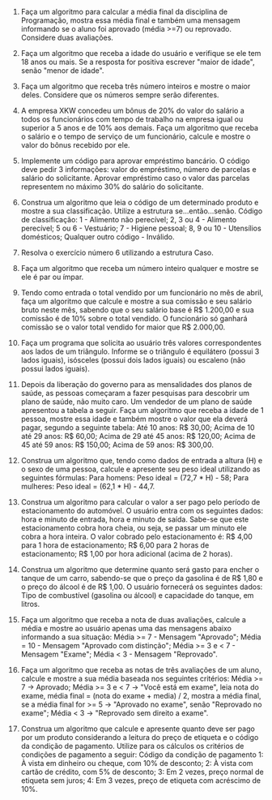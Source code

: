 1. Faça um algoritmo para calcular a média final da disciplina de Programação, mostra essa média final e também uma mensagem informando se o aluno foi aprovado (média >=7) ou reprovado. Considere duas avaliações.

2. Faça um algoritmo que receba a idade do usuário e verifique se ele tem 18 anos ou mais. Se a resposta for positiva escrever "maior de idade", senão "menor de idade".

3. Faça um algoritmo que receba três número inteiros e mostre o maior deles. Considere que os números sempre serão diferentes.

4. A empresa XKW concedeu um bônus de 20% do valor do salário a todos os funcionários com tempo de trabalho na empresa igual ou superior a 5 anos e de 10% aos demais. Faça um algoritmo que receba o salário e o tempo de serviço de um funcionário, calcule e mostre o valor do bônus recebido por ele.

5. Implemente um código para aprovar empréstimo bancário. O código deve pedir 3 informações: valor do empréstimo, número de parcelas e salário do solicitante. Aprovar empréstimo caso o valor das parcelas representem no máximo 30% do salário do solicitante.

6. Construa um algoritmo que leia o código de um determinado produto e mostre a sua classificação. Utilize a estrutura se...então...senão. Código de classificação: 1 - Alimento não perecível; 2, 3 ou 4 - Alimento perecível; 5 ou 6 - Vestuário; 7 - Higiene pessoal; 8, 9 ou 10 - Utensílios domésticos; Qualquer outro código - Inválido.

7. Resolva o exercício número 6 utilizando a estrutura Caso.

8. Faça um algoritmo que receba um número inteiro qualquer e mostre se ele é par ou ímpar.

9. Tendo como entrada o total vendido por um funcionário no mês de abril, faça um algoritmo que calcule e mostre a sua comissão e seu salário bruto neste mês, sabendo que o seu salário base é R$ 1.200,00 e sua comissão é de 10% sobre o total vendido. O funcionário só ganhará comissão se o valor total vendido for maior que R$ 2.000,00.

10. Faça um programa que solicita ao usuário três valores correspondentes aos lados de um triângulo. Informe se o triângulo é equilátero (possui 3 lados iguais), isósceles (possui dois lados iguais) ou escaleno (não possui lados iguais).

11. Depois da liberação do governo para as mensalidades dos planos de saúde, as pessoas começaram a fazer pesquisas para descobrir um plano de saúde, não muito caro. Um vendedor de um plano de saúde apresentou a tabela a seguir. Faça um algoritmo que receba a idade de 1 pessoa, mostre essa idade e também mostre o valor que ela deverá pagar, segundo a seguinte tabela: Até 10 anos: R$ 30,00; Acima de 10 até 29 anos: R$ 60,00; Acima de 29 até 45 anos: R$ 120,00; Acima de 45 até 59 anos: R$ 150,00; Acima de 59 anos: R$ 300,00.

12. Construa um algoritmo que, tendo como dados de entrada a altura (H) e o sexo de uma pessoa, calcule e apresente seu peso ideal utilizando as seguintes fórmulas: Para homens: Peso ideal = (72,7 * H) - 58; Para mulheres: Peso ideal = (62,1 * H) - 44,7.

13. Construa um algoritmo para calcular o valor a ser pago pelo período de estacionamento do automóvel. O usuário entra com os seguintes dados: hora e minuto de entrada, hora e minuto de saída. Sabe-se que este estacionamento cobra hora cheia, ou seja, se passar um minuto ele cobra a hora inteira. O valor cobrado pelo estacionamento é: R$ 4,00 para 1 hora de estacionamento; R$ 6,00 para 2 horas de estacionamento; R$ 1,00 por hora adicional (acima de 2 horas).

14. Construa um algoritmo que determine quanto será gasto para encher o tanque de um carro, sabendo-se que o preço da gasolina é de R$ 1,80 e o preço do álcool é de R$ 1,00. O usuário fornecerá os seguintes dados: Tipo de combustível (gasolina ou álcool) e capacidade do tanque, em litros.

15. Faça um algoritmo que receba a nota de duas avaliações, calcule a média e mostre ao usuário apenas uma das mensagens abaixo informando a sua situação: Média >= 7 - Mensagem "Aprovado"; Média = 10 - Mensagem "Aprovado com distinção"; Média >= 3 e < 7 - Mensagem "Exame"; Média < 3 - Mensagem "Reprovado".

16. Faça um algoritmo que receba as notas de três avaliações de um aluno, calcule e mostre a sua média baseada nos seguintes critérios: Média >= 7 -> Aprovado; Média >= 3 e < 7 -> "Você está em exame", leia nota do exame, média final = (nota do exame + media) / 2, mostra a média final, se a média final for >= 5 -> "Aprovado no exame", senão "Reprovado no exame"; Média < 3 -> "Reprovado sem direito a exame".

17. Construa um algoritmo que calcule e apresente quanto deve ser pago por um produto considerando a leitura do preço de etiqueta e o código da condição de pagamento. Utilize para os cálculos os critérios de condições de pagamento a seguir: Código da condição de pagamento 1: À vista em dinheiro ou cheque, com 10% de desconto; 2: À vista com cartão de crédito, com 5% de desconto; 3: Em 2 vezes, preço normal de etiqueta sem juros; 4: Em 3 vezes, preço de etiqueta com acréscimo de 10%.
